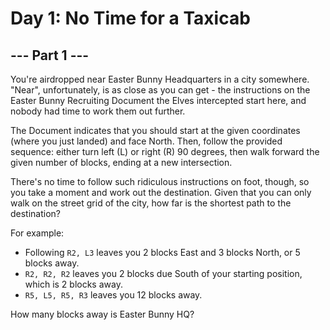 # Day 1: No Time for a Taxicab 

## --- Part 1 ---

You're airdropped near Easter Bunny Headquarters in a city somewhere. "Near", unfortunately, is as close as you can get - the instructions on the Easter Bunny Recruiting Document the Elves intercepted start here, and nobody had time to work them out further.

The Document indicates that you should start at the given coordinates (where you just landed) and face North. Then, follow the provided sequence: either turn left (L) or right (R) 90 degrees, then walk forward the given number of blocks, ending at a new intersection.

There's no time to follow such ridiculous instructions on foot, though, so you take a moment and work out the destination. Given that you can only walk on the street grid of the city, how far is the shortest path to the destination?

For example:

- Following ```R2, L3``` leaves you 2 blocks East and 3 blocks North, or 5 blocks away.
- ```R2, R2, R2``` leaves you 2 blocks due South of your starting position, which is 2 blocks away.
- ```R5, L5, R5, R3``` leaves you 12 blocks away.

How many blocks away is Easter Bunny HQ?